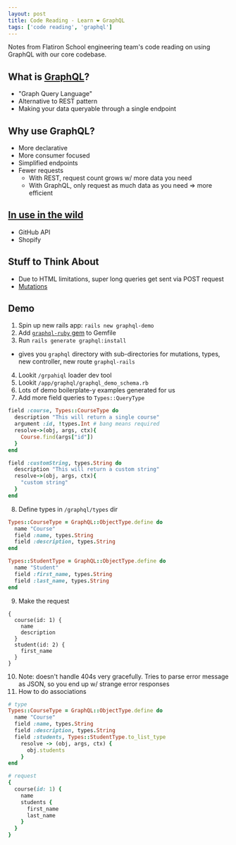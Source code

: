 ```yaml
---
layout: post
title: Code Reading - Learn ❤️ GraphQL
tags: ['code reading', 'graphql']
---
```


Notes from Flatiron School engineering team's code reading on using GraphQL with our core codebase.

## What is [GraphQL](http://graphql.org/)?

- "Graph Query Language"
- Alternative to REST pattern
- Making your data queryable through a single endpoint

## Why use GraphQL?

- More declarative
- More consumer focused
- Simplified endpoints
- Fewer requests
  - With REST, request count grows w/ more data you need
  - With GraphQL, only request as much data as you need => more efficient

## [In use in the wild](http://graphql.org/users/)

- GitHub API
- Shopify

## Stuff to Think About

- Due to HTML limitations, super long queries get sent via POST request
- [Mutations](http://graphql.org/learn/queries/)

## Demo

1. Spin up new rails app: `rails new graphql-demo`
2. Add [`graphql-ruby` gem](https://github.com/rmosolgo/graphql-ruby) to Gemfile
3. Run `rails generate graphql:install`
  - gives you `graphql` directory with sub-directories for mutations, types, new controller, new route `graphql-rails`
4. Lookit `/grpahiql` loader dev tool
5. Lookit `/app/graphql/graphql_demo_schema.rb`
6. Lots of demo boilerplate-y examples generated for us
7. Add more field queries to `Types::QueryType`

  ```ruby
  field :course, Types::CourseType do
    description "This will return a single course"
    argument :id, !types.Int # bang means required
    resolve->(obj, args, ctx){
      Course.find(args["id"])
    }
  end

  field :customString, types.String do
    description "This will return a custom string"
    resolve->(obj, args, ctx){
      "custom string"
    }
  end
  ```
8. Define types in `/graphql/types` dir

  ```ruby
  Types::CourseType = GraphQL::ObjectType.define do
    name "Course"
    field :name, types.String
    field :description, types.String
  end

  Types::StudentType = GraphQL::ObjectType.define do
    name "Student"
    field :first_name, types.String
    field :last_name, types.String
  end
  ```
9. Make the request

  ```
  {
    course(id: 1) {
      name
      description
    }
    student(id: 2) {
      first_name
    }
  }
  ```
10. Note: doesn't handle 404s very gracefully. Tries to parse error message as JSON, so you end up w/ strange error responses
11. How to do associations

  ```ruby
  # type
  Types::CourseType = GraphQL::ObjectType.define do
    name "Course"
    field :name, types.String
    field :description, types.String
    field :students, Types::StudentType.to_list_type
      resolve -> (obj, args, ctx) {
        obj.students
      }
  end

  # request
  {
    course(id: 1) {
      name
      students {
        first_name
        last_name
      }
    }
  }
  ```
